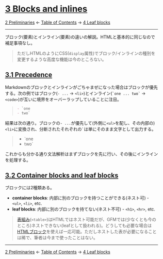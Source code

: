 # [3 Blocks and inlines](https://higuma.github.io/github-flabored-markdown/#blocks-and-inlines)

[2 Preliminaries](preliminaries.md)
← [Table of Contents](index.md) →
[4 Leaf blocks](leaf-blocks.md)

------------------------------------------------------------------------

ブロック(要素)とインライン(要素)の違いの解説。HTMLと基本的に同じなので補足事項なし。

> ただしHTMLのようにCSS(`display`属性)でブロック/インラインの種別を変更するような高度な機能は今のところない。

## [3.1 Precedence](https://higuma.github.io/github-flabored-markdown/#precedence)

Markdownのブロックとインラインがごちゃまぜになった場合はブロックが優先する。次の例ではブロック(`- ...` → `<li>`)とインライン(`` `one ... two` `` → `<code>`)が互いに境界をオーバーラップしていることに注目。

> ```markdown
> - `one
> - two`
> ```

結果は次の通り。ブロックの`- ...`が優先して(外側に`<ul>`を配し、その内部の)`<li>`に変換され、分断されたそれぞれの`` ` ``は単にそのまま文字として出力する。

> - `one
> - two`

これからも分かる通り文法解析はまずブロックを先に行い、その後にインラインを処理する。

## [3.2 Container blocks and leaf blocks](https://higuma.github.io/github-flabored-markdown/#container-blocks-and-leaf-blocks)

ブロックには2種類ある。

* __container blocks__: 内部に別のブロックを持つことができる(ネスト可) - `<ul>`, `<li>`, etc.
* __leaf blocks__: 内部に別のブロックを持てない(ネスト不可) - `<h1>`, `<hr>`, etc.

> [表組み](leaf-blocks.md/#410-tables-extension)(`<table>`)はHTMLではネスト可能だが、GFMでは(少なくとも今のところ)ネストできない(leafとして扱われる)。どうしても必要な場合は[HTMLブロック](leaf-blocks.md/#46-html-blocks)を使えば一応可能。ただしネストした表が必要になることは稀で、筆者は今まで使ったことはない。

------------------------------------------------------------------------

[2 Preliminaries](preliminaries.md)
← [Table of Contents](index.md) →
[4 Leaf blocks](leaf-blocks.md)
